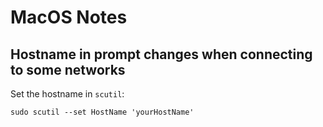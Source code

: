# MacOS Notes

## Hostname in prompt changes when connecting to some networks

Set the hostname in `scutil`:
```
sudo scutil --set HostName 'yourHostName'
```
